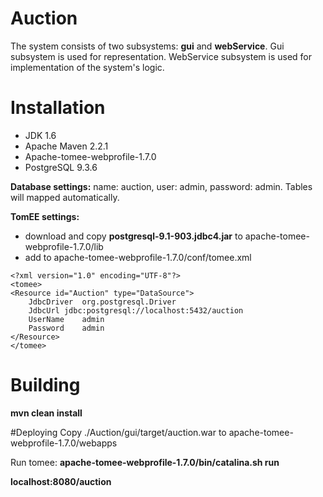 # Auction
The system consists of two subsystems: **gui** and **webService**.
Gui subsystem is used for representation. 
WebService subsystem is used for implementation of the system's logic.
# Installation
* JDK 1.6
* Apache Maven 2.2.1
* Apache-tomee-webprofile-1.7.0
* PostgreSQL 9.3.6

**Database settings:** name: auction, user: admin, password: admin. Tables will mapped automatically.

**TomEE settings:** 
* download and copy **postgresql-9.1-903.jdbc4.jar** to apache-tomee-webprofile-1.7.0/lib 
* add to apache-tomee-webprofile-1.7.0/conf/tomee.xml
```
<?xml version="1.0" encoding="UTF-8"?>
<tomee>
<Resource id="Auction" type="DataSource">
    JdbcDriver  org.postgresql.Driver 
    JdbcUrl jdbc:postgresql://localhost:5432/auction 
    UserName    admin
    Password    admin 
</Resource>
</tomee>
```
# Building
**mvn clean install**

#Deploying
Copy ./Auction/gui/target/auction.war to apache-tomee-webprofile-1.7.0/webapps

Run tomee: **apache-tomee-webprofile-1.7.0/bin/catalina.sh run**

**localhost:8080/auction**



